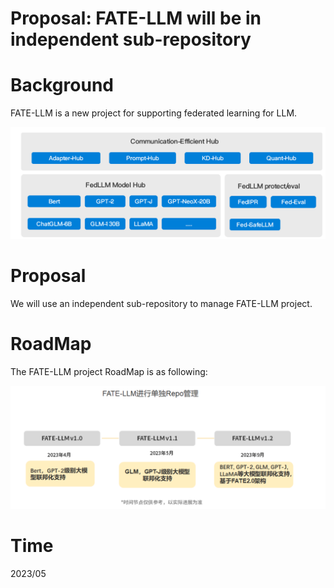 # Proposal: FATE-LLM will be in independent sub-repository


# Background #
 FATE-LLM is a new project for supporting federated learning for LLM. 

<p align="center">
  <img src="images/FATE-LLM/FATE-LLM-plan.png" width="900">
</p>

# Proposal #

We will use an independent sub-repository to manage FATE-LLM project.

# RoadMap #
The FATE-LLM project RoadMap is as following:
<p align="center">
  <img src="images/FATE-LLM/FATE-LLM-roadmap.png" width="900">
</p>

# Time #
2023/05